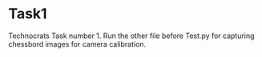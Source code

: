 # Task1
Technocrats Task number 1.
Run the other file before Test.py for capturing chessbord images for camera calibration. 
